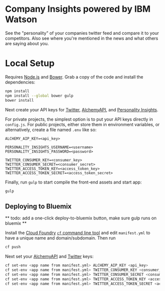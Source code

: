 # Company Insights powered by IBM Watson

See the "personality" of your companies twitter feed and compare it to your competitors. 
Also see where you're mentioned in the news and what others are saying about you.


# Local Setup

Requires [Node.js] and [Bower]. 
Grab a copy of the code and install the dependencies:

```sh
npm install
npm install --global bower gulp
bower install
```

Next create your API keys for [Twitter], [AlchemyAPI], and [Personality Insights].

For private projects, the simplest option is to put your API keys directly in `config.js`.
For public projects, either store them in environment variables, or alternatively, create a file named `.env` like so:

```
ALCHEMY_AIP_KEY=<api_key>

PERSONALITY_INSIGHTS_USERNAME=<username>
PERSONALITY_INSIGHTS_PASSWORD=<password>

TWITTER_CONSUMER_KEY=<consumer_key>
TWITTER_CONSUMER_SECRET=<consumer_secret>
TWITTER_ACCESS_TOKEN_KEY=<access_token_key>
TWITTER_ACCESS_TOKEN_SECRET=<access_token_secret>
```
  
Finally, run `gulp` to start compile the front-end assets and start app:

```sh
gulp
```

## Deploying to Bluemix

** todo: add a one-click deploy-to-bluemix button, make sure gulp runs on bluemix **

Install the [Cloud Foundry] [`cf` command line tool] and edit `manifest.yml` to have a unique name and domain/subdomain.
Then run

```sh
cf push
```

Next set your [AlchemyAPI] and [Twitter] keys:

```sh
cf set-env <app name from manifest.yml> ALCHEMY_AIP_KEY <api_key>
cf set-env <app name from manifest.yml> TWITTER_CONSUMER_KEY <consumer_key>
cf set-env <app name from manifest.yml> TWITTER_CONSUMER_SECRET <consumer_secret>
cf set-env <app name from manifest.yml> TWITTER_ACCESS_TOKEN_KEY <access_token_key>
cf set-env <app name from manifest.yml> TWITTER_ACCESS_TOKEN_SECRET <access_token_secret>
```

[Node.js]: https://nodejs.org/
[Bower]: http://bower.io/
[Twitter]: https://apps.twitter.com/
[AlchemyAPI]: http://www.alchemyapi.com/api/register.html
[Personality Insights]: https://www.ibm.com/smarterplanet/us/en/ibmwatson/developercloud/doc/getting_started/gs-credentials.shtml
[Cloud Foundry]: https://www.cloudfoundry.org/
[`cf` command line tool]: https://github.com/cloudfoundry/cli/releases
